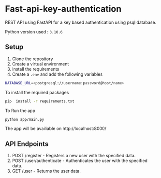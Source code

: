 # Fast-api-key-authentication
REST API using FastAPI for a key based authentication using psql database.

Python version used : `3.10.6`

## Setup
1. Clone the repository
2. Create a virtual environment
3. Install the requirements
4. Create a `.env` and add the following variables
```bash
DATABASE_URL=<postgresql://username:password@host/name>

```

To install the required packages
```bash
pip  install -r requirements.txt
```
To Run the app
```bash
python app/main.py
```

The app will be availiable on http://localhost:8000/

## API Endpoints
1. POST /register - Registers a new user with the specified data.
2. POST /user/authenticate - Authenticates the user with the specified data.
3. GET /user - Returns the user data.
